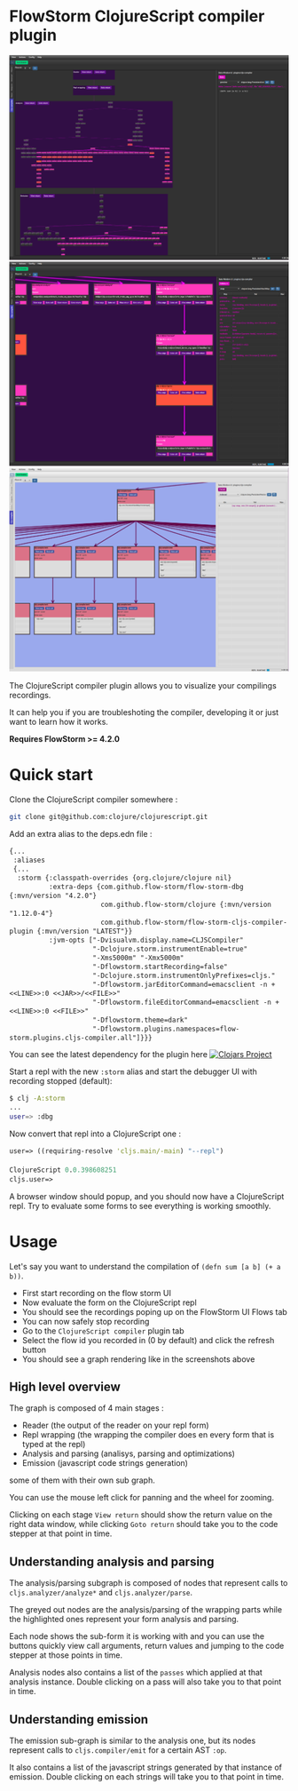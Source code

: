# FlowStorm ClojureScript compiler plugin

![demo](./images/plugin_demo_0.png)
![demo](./images/plugin_demo_1.png)
![demo](./images/plugin_demo_2.png)

The ClojureScript compiler plugin allows you to visualize your compilings recordings.

It can help you if you are troubleshoting the compiler, developing it or just want to learn how it works. 

**Requires FlowStorm >= 4.2.0**

# Quick start

Clone the ClojureScript compiler somewhere :

```bash
git clone git@github.com:clojure/clojurescript.git
```

Add an extra alias to the deps.edn file :

```
{...
 :aliases
 {...
  :storm {:classpath-overrides {org.clojure/clojure nil}
          :extra-deps {com.github.flow-storm/flow-storm-dbg {:mvn/version "4.2.0"}
                       com.github.flow-storm/clojure {:mvn/version "1.12.0-4"}
                       com.github.flow-storm/flow-storm-cljs-compiler-plugin {:mvn/version "LATEST"}}
          :jvm-opts ["-Dvisualvm.display.name=CLJSCompiler"
                     "-Dclojure.storm.instrumentEnable=true"
                     "-Xms5000m" "-Xmx5000m"
                     "-Dflowstorm.startRecording=false"
                     "-Dclojure.storm.instrumentOnlyPrefixes=cljs."
                     "-Dflowstorm.jarEditorCommand=emacsclient -n +<<LINE>>:0 <<JAR>>/<<FILE>>"
                     "-Dflowstorm.fileEditorCommand=emacsclient -n +<<LINE>>:0 <<FILE>>"
                     "-Dflowstorm.theme=dark"
                     "-Dflowstorm.plugins.namespaces=flow-storm.plugins.cljs-compiler.all"]}}}
```
You can see the latest dependency for the plugin here [![Clojars Project](https://img.shields.io/clojars/v/com.github.flow-storm/flow-storm-cljs-compiler-plugin.svg)](https://clojars.org/com.github.flow-storm/flow-storm-cljs-compiler-plugin)

Start a repl with the new `:storm` alias and start the debugger UI with recording stopped (default):

```bash
$ clj -A:storm
...
user=> :dbg
```

Now convert that repl into a ClojureScript one : 

```clojure
user=> ((requiring-resolve 'cljs.main/-main) "--repl")

ClojureScript 0.0.398608251
cljs.user=> 
```

A browser window should popup, and you should now have a ClojureScript repl. Try to evaluate some 
forms to see everything is working smoothly.

# Usage

Let's say you want to understand the compilation of `(defn sum [a b] (+ a b))`.

- First start recording on the flow storm UI
- Now evaluate the form on the ClojureScript repl
- You should see the recordings poping up on the FlowStorm UI Flows tab
- You can now safely stop recording
- Go to the `ClojureScript compiler` plugin tab
- Select the flow id you recorded in (0 by default) and click the refresh button
- You should see a graph rendering like in the screenshots above

## High level overview

The graph is composed of 4 main stages :

- Reader (the output of the reader on your repl form)
- Repl wrapping (the wrapping the compiler does en every form that is typed at the repl)
- Analysis and parsing (analisys, parsing and optimizations)
- Emission (javascript code strings generation)

some of them with their own sub graph.

You can use the mouse left click for panning and the wheel for zooming.

Clicking on each stage `View return` should show the return value on the right data window, while
clicking `Goto return` should take you to the code stepper at that point in time.

## Understanding analysis and parsing

The analysis/parsing subgraph is composed of nodes that represent calls to `cljs.analyzer/analyze*` and `cljs.analyzer/parse`.

The greyed out nodes are the analysis/parsing of the wrapping parts while the highlighted ones represent your form analysis and parsing.

Each node shows the sub-form it is working with and you can use the buttons quickly view call arguments, return values and jumping 
to the code stepper at those points in time.

Analysis nodes also contains a list of the `passes` which applied at that analysis instance. Double clicking on a pass will also take you
to that point in time.

## Understanding emission

The emission sub-graph is similar to the analysis one, but its nodes represent calls to `cljs.compiler/emit` for a certain AST `:op`.

It also contains a list of the javascript strings generated by that instance of emission. Double clicking on each strings will take 
you to that point in time.

